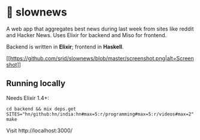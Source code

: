 # 🐢 slownews

A web app that aggregates best news during last week from sites like reddit and Hacker News. Uses Elixir for backend and Miso for frontend. 

Backend is written in **Elixir**; frontend in **Haskell**.

[[https://github.com/srid/slownews/blob/master/screenshot.png|alt=Screenshot]]

## Running locally

Needs Elixir 1.4+:

```
cd backend && mix deps.get
SITES="hn/github:hn/india:hn#max=5:r/programming#max=5:r/videos#max=2" make
```

Visit http://localhost:3000/
